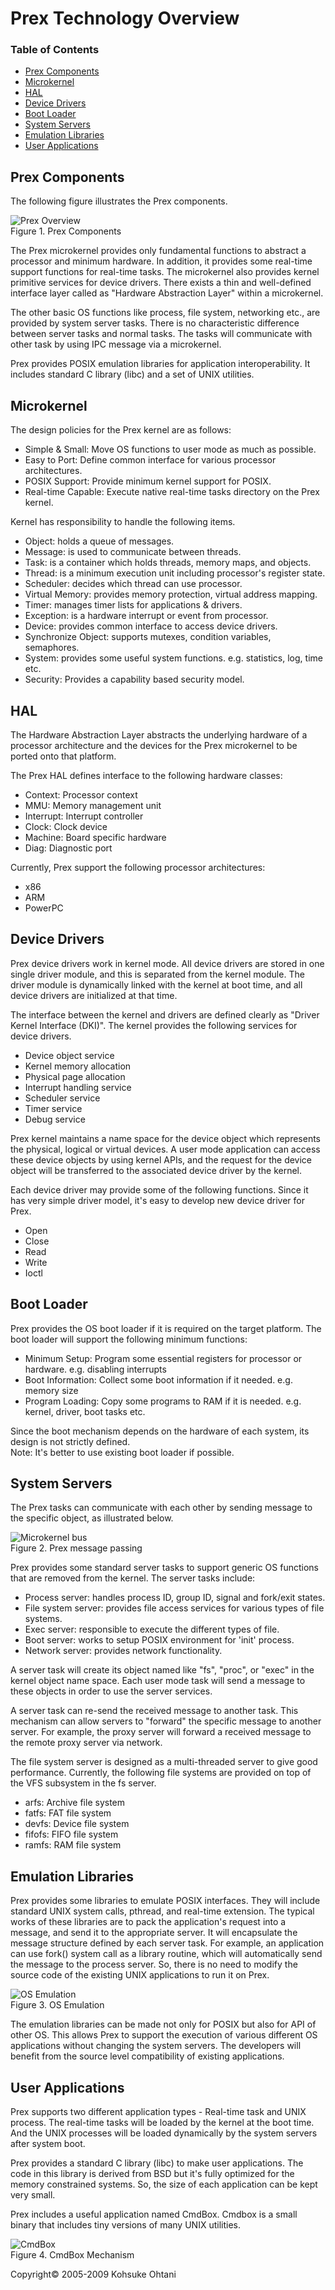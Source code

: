 # Prex Technology Overview

### Table of Contents

- [Prex Components](#prex-components)
- [Microkernel](#microkernel)
- [HAL](#hal)
- [Device Drivers](#device-drivers)
- [Boot Loader](#boot-loader)
- [System Servers](#system-servers)
- [Emulation Libraries](#emulation-libraries)
- [User Applications](#user-applications)

## Prex Components

The following figure illustrates the Prex components.

![Prex Overview](img/overview/overview.png)  
Figure 1. Prex Components

The Prex microkernel provides only fundamental functions to abstract a processor and minimum hardware. In addition, it provides some real-time support functions for real-time tasks. The microkernel also provides kernel primitive services for device drivers. There exists a thin and well-defined interface layer called as "Hardware Abstraction Layer" within a microkernel.

The other basic OS functions like process, file system, networking etc., are provided by system server tasks. There is no characteristic difference between server tasks and normal tasks. The tasks will communicate with other task by using IPC message via a microkernel.

Prex provides POSIX emulation libraries for application interoperability. It includes standard C library (libc) and a set of UNIX utilities.

## Microkernel

The design policies for the Prex kernel are as follows:

-   Simple & Small: Move OS functions to user mode as much as possible.
-   Easy to Port: Define common interface for various processor architectures.
-   POSIX Support: Provide minimum kernel support for POSIX.
-   Real-time Capable: Execute native real-time tasks directory on the Prex kernel.

Kernel has responsibility to handle the following items.

-   Object: holds a queue of messages.
-   Message: is used to communicate between threads.
-   Task: is a container which holds threads, memory maps, and objects.
-   Thread: is a minimum execution unit including processor's register state.
-   Scheduler: decides which thread can use processor.
-   Virtual Memory: provides memory protection, virtual address mapping.
-   Timer: manages timer lists for applications & drivers.
-   Exception: is a hardware interrupt or event from processor.
-   Device: provides common interface to access device drivers.
-   Synchronize Object: supports mutexes, condition variables, semaphores.
-   System: provides some useful system functions. e.g. statistics, log, time etc.
-   Security: Provides a capability based security model.

## HAL

The Hardware Abstraction Layer abstracts the underlying hardware of a processor architecture and the devices for the Prex microkernel to be ported onto that platform.

The Prex HAL defines interface to the following hardware classes:

-   Context: Processor context
-   MMU: Memory management unit
-   Interrupt: Interrupt controller
-   Clock: Clock device
-   Machine: Board specific hardware
-   Diag: Diagnostic port

Currently, Prex support the following processor architectures:

-   x86
-   ARM
-   PowerPC

## Device Drivers

Prex device drivers work in kernel mode. All device drivers are stored in one single driver module, and this is separated from the kernel module. The driver module is dynamically linked with the kernel at boot time, and all device drivers are initialized at that time.

The interface between the kernel and drivers are defined clearly as "Driver Kernel Interface (DKI)". The kernel provides the following services for device drivers.

-   Device object service
-   Kernel memory allocation
-   Physical page allocation
-   Interrupt handling service
-   Scheduler service
-   Timer service
-   Debug service

Prex kernel maintains a name space for the device object which represents the physical, logical or virtual devices. A user mode application can access these device objects by using kernel APIs, and the request for the device object will be transferred to the associated device driver by the kernel.

Each device driver may provide some of the following functions. Since it has very simple driver model, it's easy to develop new device driver for Prex.

-   Open
-   Close
-   Read
-   Write
-   Ioctl

## Boot Loader

Prex provides the OS boot loader if it is required on the target platform. The boot loader will support the following minimum functions:

-   Minimum Setup: Program some essential registers for processor or hardware. e.g. disabling interrupts
-   Boot Information: Collect some boot information if it needed. e.g. memory size
-   Program Loading: Copy some programs to RAM if it is needed. e.g. kernel, driver, boot tasks etc.

Since the boot mechanism depends on the hardware of each system, its design is not strictly defined.  
Note: It's better to use existing boot loader if possible.

## System Servers

The Prex tasks can communicate with each other by sending message to the specific object, as illustrated below.

![Microkernel bus](img/overview/ipc.png)  
Figure 2. Prex message passing

Prex provides some standard server tasks to support generic OS functions that are removed from the kernel. The server tasks include:

-   Process server: handles process ID, group ID, signal and fork/exit states.
-   File system server: provides file access services for various types of file systems.
-   Exec server: responsible to execute the different types of file.
-   Boot server: works to setup POSIX environment for 'init' process.
-   Network server: provides network functionality.

A server task will create its object named like "fs", "proc", or "exec" in the kernel object name space. Each user mode task will send a message to these objects in order to use the server services.

A server task can re-send the received message to another task. This mechanism can allow servers to "forward" the specific message to another server. For example, the proxy server will forward a received message to the remote proxy server via network.

The file system server is designed as a multi-threaded server to give good performance. Currently, the following file systems are provided on top of the VFS subsystem in the fs server.

-   arfs: Archive file system
-   fatfs: FAT file system
-   devfs: Device file system
-   fifofs: FIFO file system
-   ramfs: RAM file system

## Emulation Libraries

Prex provides some libraries to emulate POSIX interfaces. They will include standard UNIX system calls, pthread, and real-time extension. The typical works of these libraries are to pack the application's request into a message, and send it to the appropriate server. It will encapsulate the message structure defined by each server task. For example, an application can use fork() system call as a library routine, which will automatically send the message to the process server. So, there is no need to modify the source code of the existing UNIX applications to run it on Prex.

![OS Emulation](img/overview/emulate.png)  
Figure 3. OS Emulation

The emulation libraries can be made not only for POSIX but also for API of other OS. This allows Prex to support the execution of various different OS applications without changing the system servers. The developers will benefit from the source level compatibility of existing applications.

## User Applications

Prex supports two different application types - Real-time task and UNIX process. The real-time tasks will be loaded by the kernel at the boot time. And the UNIX processes will be loaded dynamically by the system servers after system boot.

Prex provides a standard C library (libc) to make user applications. The code in this library is derived from BSD but it's fully optimized for the memory constrained systems. So, the size of each application can be kept very small.

Prex includes a useful application named CmdBox. Cmdbox is a small binary that includes tiny versions of many UNIX utilities.

![CmdBox](img/overview/cmdbox.png)  
Figure 4. CmdBox Mechanism



Copyright© 2005-2009 Kohsuke Ohtani
